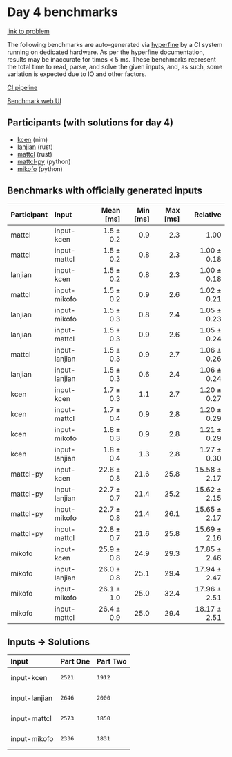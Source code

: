 # Day 4 benchmarks

[link to problem](https://adventofcode.com/2024/day/4)

The following benchmarks are auto-generated via
[hyperfine](https://github.com/sharkdp/hyperfine) by a CI system running on
dedicated hardware. As per the hyperfine documentation, results may be
inaccurate for times < 5 ms. These benchmarks represent the total time to read,
parse, and solve the given inputs, and, as such, some variation is expected due
to IO and other factors.

[CI pipeline](http://ci.papercode.net:8080/teams/main/pipelines/aoc2024)

[Benchmark web UI](https://aoc.ancalagon.black)


## Participants (with solutions for day 4)

- [kcen](https://github.com/kcen/aoc2024) (nim)
- [lanjian](https://github.com/lanjian/aoc-2024) (rust)
- [mattcl](https://github.com/mattcl/aoc2024) (rust)
- [mattcl-py](https://github.com/mattcl/aoc2024-py) (python)
- [mikofo](https://github.com/mikofo/aoc2024) (python)


## Benchmarks with officially generated inputs

| Participant | Input | Mean [ms] | Min [ms] | Max [ms] | Relative |
|:---|:---|---:|---:|---:|---:|
| mattcl | input-kcen | 1.5 ± 0.2 | 0.9 | 2.3 | 1.00 |
| mattcl | input-mattcl | 1.5 ± 0.2 | 0.8 | 2.3 | 1.00 ± 0.18 |
| lanjian | input-kcen | 1.5 ± 0.2 | 0.8 | 2.3 | 1.00 ± 0.18 |
| mattcl | input-mikofo | 1.5 ± 0.2 | 0.9 | 2.6 | 1.02 ± 0.21 |
| lanjian | input-mikofo | 1.5 ± 0.3 | 0.8 | 2.4 | 1.05 ± 0.23 |
| lanjian | input-mattcl | 1.5 ± 0.3 | 0.9 | 2.6 | 1.05 ± 0.24 |
| mattcl | input-lanjian | 1.5 ± 0.3 | 0.9 | 2.7 | 1.06 ± 0.26 |
| lanjian | input-lanjian | 1.5 ± 0.3 | 0.6 | 2.4 | 1.06 ± 0.24 |
| kcen | input-kcen | 1.7 ± 0.3 | 1.1 | 2.7 | 1.20 ± 0.27 |
| kcen | input-mattcl | 1.7 ± 0.4 | 0.9 | 2.8 | 1.20 ± 0.29 |
| kcen | input-mikofo | 1.8 ± 0.3 | 0.9 | 2.8 | 1.21 ± 0.29 |
| kcen | input-lanjian | 1.8 ± 0.4 | 1.3 | 2.8 | 1.27 ± 0.30 |
| mattcl-py | input-kcen | 22.6 ± 0.8 | 21.6 | 25.8 | 15.58 ± 2.17 |
| mattcl-py | input-lanjian | 22.7 ± 0.7 | 21.4 | 25.2 | 15.62 ± 2.15 |
| mattcl-py | input-mikofo | 22.7 ± 0.8 | 21.4 | 26.1 | 15.65 ± 2.17 |
| mattcl-py | input-mattcl | 22.8 ± 0.7 | 21.6 | 25.8 | 15.69 ± 2.16 |
| mikofo | input-kcen | 25.9 ± 0.8 | 24.9 | 29.3 | 17.85 ± 2.46 |
| mikofo | input-lanjian | 26.0 ± 0.8 | 25.1 | 29.4 | 17.94 ± 2.47 |
| mikofo | input-mikofo | 26.1 ± 1.0 | 25.0 | 32.4 | 17.96 ± 2.51 |
| mikofo | input-mattcl | 26.4 ± 0.9 | 25.0 | 29.4 | 18.17 ± 2.51 |


## Inputs -> Solutions

| Input | Part One | Part Two |
|:---|:---|:---|
|input-kcen|<pre>2521</pre>|<pre>1912</pre>|
|input-lanjian|<pre>2646</pre>|<pre>2000</pre>|
|input-mattcl|<pre>2573</pre>|<pre>1850</pre>|
|input-mikofo|<pre>2336</pre>|<pre>1831</pre>|